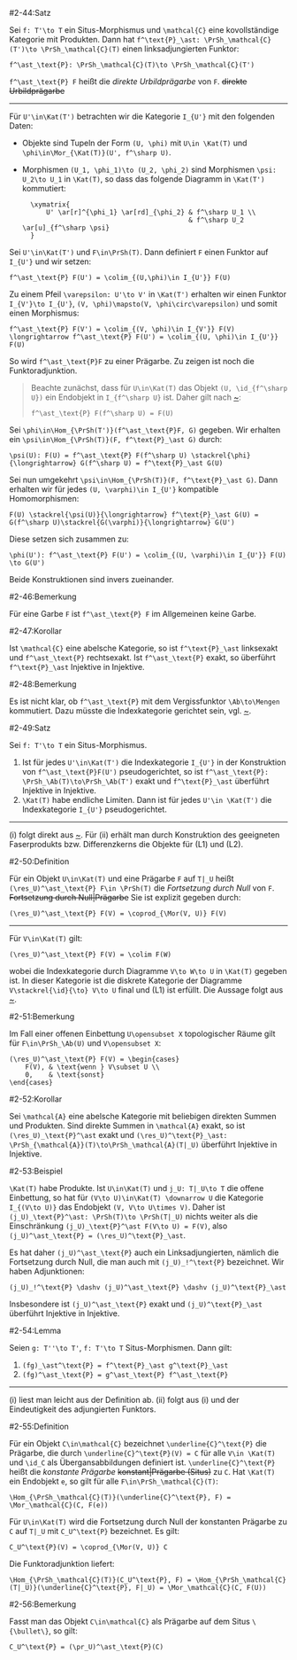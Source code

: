 #2-44:Satz

Sei `f: T'\to T` ein Situs-Morphismus und `\mathcal{C}` eine kovollständige Kategorie mit Produkten. Dann hat `f^\text{P}_\ast: \PrSh_\mathcal{C}(T')\to \PrSh_\mathcal{C}(T)` einen linksadjungierten Funktor:

    f^\ast_\text{P}: \PrSh_\mathcal{C}(T)\to \PrSh_\mathcal{C}(T')

`f^\ast_\text{P} F` heißt die *direkte Urbildprägarbe* von `F`. ~~direkte Urbildprägarbe~~

---

Für `U'\in\Kat(T')` betrachten wir die Kategorie `I_{U'}` mit den folgenden Daten:

* Objekte sind Tupeln der Form `(U, \phi)` mit `U\in \Kat(T)` und `\phi\in\Mor_{\Kat(T)}(U', f^\sharp U)`.
* Morphismen `(U_1, \phi_1)\to (U_2, \phi_2)` sind Morphismen `\psi: U_2\to U_1` in `\Kat(T)`, so dass das folgende Diagramm in `\Kat(T')` kommutiert:

        \xymatrix{
            U' \ar[r]^{\phi_1} \ar[rd]_{\phi_2} & f^\sharp U_1 \\
                                                & f^\sharp U_2 \ar[u]_{f^\sharp \psi}
        }

Sei `U'\in\Kat(T')` und `F\in\PrSh(T)`. Dann definiert `F` einen Funktor auf `I_{U'}` und wir setzen:

    f^\ast_\text{P} F(U') = \colim_{(U,\phi)\in I_{U'}} F(U)

Zu einem Pfeil `\varepsilon: U'\to V'` in `\Kat(T')` erhalten wir einen Funktor `I_{V'}\to I_{U'}`, `(V, \phi)\mapsto(V, \phi\circ\varepsilon)` und somit einen Morphismus:

    f^\ast_\text{P} F(V') = \colim_{(V, \phi)\in I_{V'}} F(V) \longrightarrow f^\ast_\text{P} F(U') = \colim_{(U, \phi)\in I_{U'}} F(U)

So wird `f^\ast_\text{P}F` zu einer Prägarbe. Zu zeigen ist noch die Funktoradjunktion.

> Beachte zunächst, dass für `U\in\Kat(T)` das Objekt `(U, \id_{f^\sharp U})` ein Endobjekt in `I_{f^\sharp U}` ist. Daher gilt nach [~](#2-40):
>
>     f^\ast_\text{P} F(f^\sharp U) = F(U)

Sei `\phi\in\Hom_{\PrSh(T')}(f^\ast_\text{P}F, G)` gegeben. Wir erhalten ein `\psi\in\Hom_{\PrSh(T)}(F, f^\text{P}_\ast G)` durch:

    \psi(U): F(U) = f^\ast_\text{P} F(f^\sharp U) \stackrel{\phi}{\longrightarrow} G(f^\sharp U) = f^\text{P}_\ast G(U)

Sei nun umgekehrt `\psi\in\Hom_{\PrSh(T)}(F, f^\text{P}_\ast G)`. Dann erhalten wir für jedes `(U, \varphi)\in I_{U'}` kompatible Homomorphismen:

    F(U) \stackrel{\psi(U)}{\longrightarrow} f^\text{P}_\ast G(U) = G(f^\sharp U)\stackrel{G(\varphi)}{\longrightarrow} G(U')

Diese setzen sich zusammen zu:

    \phi(U'): f^\ast_\text{P} F(U') = \colim_{(U, \varphi)\in I_{U'}} F(U) \to G(U')

Beide Konstruktionen sind invers zueinander.

#2-46:Bemerkung

Für eine Garbe `F` ist `f^\ast_\text{P} F` im Allgemeinen keine Garbe.

#2-47:Korollar

Ist `\mathcal{C}` eine abelsche Kategorie, so ist `f^\text{P}_\ast` linksexakt und `f^\ast_\text{P}` rechtsexakt. Ist `f^\ast_\text{P}` exakt, so überführt `f^\text{P}_\ast` Injektive in Injektive.

#2-48:Bemerkung

Es ist nicht klar, ob `f^\ast_\text{P}` mit dem Vergissfunktor `\Ab\to\Mengen` kommutiert. Dazu müsste die Indexkategorie gerichtet sein, vgl. [~](#2-41).

#2-49:Satz

Sei `f: T'\to T` ein Situs-Morphismus.

1. Ist für jedes `U'\in\Kat(T')` die Indexkategorie `I_{U'}` in der Konstruktion von `f^\ast_\text{P}F(U')` pseudogerichtet, so ist `f^\ast_\text{P}: \PrSh_\Ab(T)\to\PrSh_\Ab(T')` exakt und `f^\text{P}_\ast` überführt Injektive in Injektive.
2. `\Kat(T)` habe endliche Limiten. Dann ist für jedes `U'\in \Kat(T')` die Indexkategorie `I_{U'}` pseudogerichtet.

---

(i) folgt direkt aus [~](#2-42). Für (ii) erhält man durch Konstruktion des geeigneten Faserprodukts bzw. Differenzkerns die Objekte für (L1) und (L2).

#2-50:Definition

Für ein Objekt `U\in\Kat(T)` und eine Prägarbe `F` auf `T|_U` heißt `(\res_U)^\ast_\text{P} F\in \PrSh(T)` die *Fortsetzung durch Null* von `F`. ~~Fortsetzung durch Null|Prägarbe~~ Sie ist explizit gegeben durch:

    (\res_U)^\ast_\text{P} F(V) = \coprod_{\Mor(V, U)} F(V)

---

Für `V\in\Kat(T)` gilt:

    (\res_U)^\ast_\text{P} F(V) = \colim F(W)

wobei die Indexkategorie durch Diagramme `V\to W\to U` in `\Kat(T)` gegeben ist. In dieser Kategorie ist die diskrete Kategorie der Diagramme `V\stackrel{\id}{\to} V\to U` final und (L1) ist erfüllt. Die Aussage folgt aus [~](#2-40).

#2-51:Bemerkung

Im Fall einer offenen Einbettung `U\opensubset X` topologischer Räume gilt für `F\in\PrSh_\Ab(U)` und `V\opensubset X`:

    (\res_U)^\ast_\text{P} F(V) = \begin{cases}
        F(V), & \text{wenn } V\subset U \\
        0,    & \text{sonst}
    \end{cases}

#2-52:Korollar

Sei `\mathcal{A}` eine abelsche Kategorie mit beliebigen direkten Summen und Produkten. Sind direkte Summen in `\mathcal{A}` exakt, so ist `(\res_U)_\text{P}^\ast` exakt und `(\res_U)^\text{P}_\ast: \PrSh_{\mathcal{A}}(T)\to\PrSh_\mathcal{A}(T|_U)` überführt Injektive in Injektive.

#2-53:Beispiel

`\Kat(T)` habe Produkte. Ist `U\in\Kat(T)` und `j_U: T|_U\to T` die offene Einbettung, so hat für `(V\to U)\in\Kat(T) \downarrow U` die Kategorie `I_{(V\to U)}` das Endobjekt `(V, V\to U\times V)`. Daher ist `(j_U)_\text{P}^\ast: \PrSh(T)\to \PrSh(T|_U)` nichts weiter als die Einschränkung `(j_U)_\text{P}^\ast F(V\to U) = F(V)`, also `(j_U)^\ast_\text{P} = (\res_U)^\text{P}_\ast`.

Es hat daher `(j_U)^\ast_\text{P}` auch ein Linksadjungierten, nämlich die Fortsetzung durch Null, die man auch mit `(j_U)_!^\text{P}` bezeichnet. Wir haben Adjunktionen:

    (j_U)_!^\text{P} \dashv (j_U)^\ast_\text{P} \dashv (j_U)^\text{P}_\ast

Insbesondere ist `(j_U)^\ast_\text{P}` exakt und `(j_U)^\text{P}_\ast` überführt Injektive in Injektive.

#2-54:Lemma

Seien `g: T''\to T'`, `f: T'\to T` Situs-Morphismen. Dann gilt:

1. `(fg)_\ast^\text{P} = f^\text{P}_\ast g^\text{P}_\ast`
2. `(fg)^\ast_\text{P} = g^\ast_\text{P} f^\ast_\text{P}`

---

(i) liest man leicht aus der Definition ab. (ii) folgt aus (i) und der Eindeutigkeit des adjungierten Funktors.

#2-55:Definition

Für ein Objekt `C\in\mathcal{C}` bezeichnet `\underline{C}^\text{P}` die Prägarbe, die durch `\underline{C}^\text{P}(V) = C` für alle `V\in \Kat(T)` und `\id_C` als Übergansabbildungen definiert ist. `\underline{C}^\text{P}` heißt die *konstante Prägarbe* ~~konstant|Prägarbe (Situs)~~ zu `C`. Hat `\Kat(T)` ein Endobjekt `e`, so gilt für alle `F\in\PrSh_\mathcal{C}(T)`:

    \Hom_{\PrSh_\mathcal{C}(T)}(\underline{C}^\text{P}, F) = \Mor_\mathcal{C}(C, F(e))

Für `U\in\Kat(T)` wird die Fortsetzung durch Null der konstanten Prägarbe zu `C` auf `T|_U` mit `C_U^\text{P}` bezeichnet. Es gilt:

    C_U^\text{P}(V) = \coprod_{\Mor(V, U)} C

Die Funktoradjunktion liefert:

    \Hom_{\PrSh_\mathcal{C}(T)}(C_U^\text{P}, F) = \Hom_{\PrSh_\mathcal{C}(T|_U)}(\underline{C}^\text{P}, F|_U) = \Mor_\mathcal{C}(C, F(U))

#2-56:Bemerkung

Fasst man das Objekt `C\in\mathcal{C}` als Prägarbe auf dem Situs `\{\bullet\}`, so gilt:

    C_U^\text{P} = (\pr_U)^\ast_\text{P}(C)

